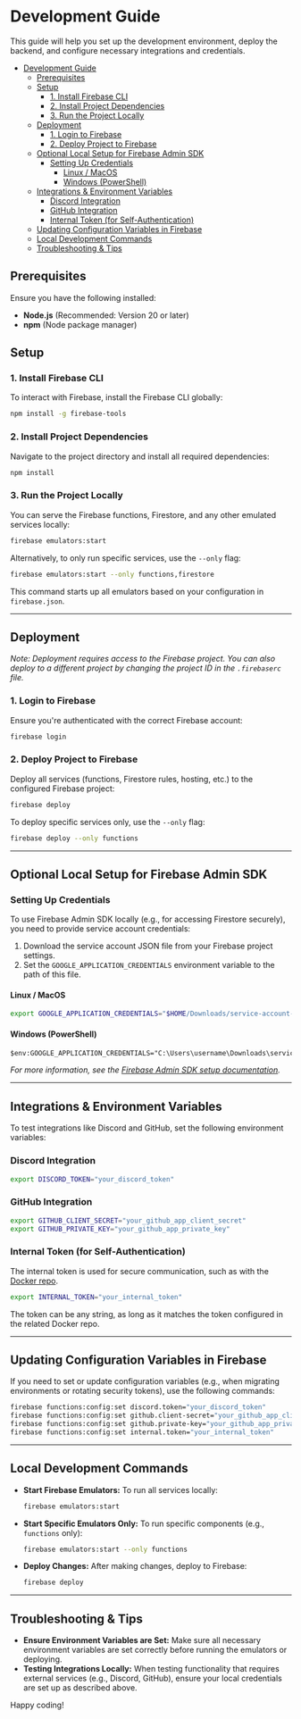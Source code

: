 # Development Guide

This guide will help you set up the development environment, deploy the backend, and configure necessary integrations and credentials.

<!-- TOC -->
* [Development Guide](#development-guide)
  * [Prerequisites](#prerequisites)
  * [Setup](#setup)
    * [1. Install Firebase CLI](#1-install-firebase-cli)
    * [2. Install Project Dependencies](#2-install-project-dependencies)
    * [3. Run the Project Locally](#3-run-the-project-locally)
  * [Deployment](#deployment)
    * [1. Login to Firebase](#1-login-to-firebase)
    * [2. Deploy Project to Firebase](#2-deploy-project-to-firebase)
  * [Optional Local Setup for Firebase Admin SDK](#optional-local-setup-for-firebase-admin-sdk)
    * [Setting Up Credentials](#setting-up-credentials)
      * [Linux / MacOS](#linux--macos)
      * [Windows (PowerShell)](#windows-powershell)
  * [Integrations & Environment Variables](#integrations--environment-variables)
    * [Discord Integration](#discord-integration)
    * [GitHub Integration](#github-integration)
    * [Internal Token (for Self-Authentication)](#internal-token-for-self-authentication)
  * [Updating Configuration Variables in Firebase](#updating-configuration-variables-in-firebase)
  * [Local Development Commands](#local-development-commands)
  * [Troubleshooting & Tips](#troubleshooting--tips)
<!-- TOC -->

## Prerequisites

Ensure you have the following installed:

- **Node.js** (Recommended: Version 20 or later)
- **npm** (Node package manager)

## Setup

### 1. Install Firebase CLI

To interact with Firebase, install the Firebase CLI globally:

```bash
npm install -g firebase-tools
```

### 2. Install Project Dependencies

Navigate to the project directory and install all required dependencies:

```bash
npm install
```

### 3. Run the Project Locally

You can serve the Firebase functions, Firestore, and any other emulated services locally:

```bash
firebase emulators:start
```

Alternatively, to only run specific services, use the `--only` flag:

```bash
firebase emulators:start --only functions,firestore
```

This command starts up all emulators based on your configuration in `firebase.json`.

---

## Deployment

_Note: Deployment requires access to the Firebase project. You can also deploy to a different project by changing the project ID in the `.firebaserc` file._

### 1. Login to Firebase

Ensure you're authenticated with the correct Firebase account:

```bash
firebase login
```

### 2. Deploy Project to Firebase

Deploy all services (functions, Firestore rules, hosting, etc.) to the configured Firebase project:

```bash
firebase deploy
```

To deploy specific services only, use the `--only` flag:

```bash
firebase deploy --only functions
```

---

## Optional Local Setup for Firebase Admin SDK

### Setting Up Credentials

To use Firebase Admin SDK locally (e.g., for accessing Firestore securely), you need to provide service account credentials:

1. Download the service account JSON file from your Firebase project settings.
2. Set the `GOOGLE_APPLICATION_CREDENTIALS` environment variable to the path of this file.

#### Linux / MacOS

```bash
export GOOGLE_APPLICATION_CREDENTIALS="$HOME/Downloads/service-account-file.json"
```

#### Windows (PowerShell)

```ps
$env:GOOGLE_APPLICATION_CREDENTIALS="C:\Users\username\Downloads\service-account-file.json"
```

_For more information, see the [Firebase Admin SDK setup documentation](https://firebase.google.com/docs/admin/setup)._

---

## Integrations & Environment Variables

To test integrations like Discord and GitHub, set the following environment variables:

### Discord Integration

```bash
export DISCORD_TOKEN="your_discord_token"
```

### GitHub Integration

```bash
export GITHUB_CLIENT_SECRET="your_github_app_client_secret"
export GITHUB_PRIVATE_KEY="your_github_app_private_key"
```

### Internal Token (for Self-Authentication)

The internal token is used for secure communication, such as with the [Docker repo](https://github.com/Unity-CI/docker).

```bash
export INTERNAL_TOKEN="your_internal_token"
```

The token can be any string, as long as it matches the token configured in the related Docker repo.

---

## Updating Configuration Variables in Firebase

If you need to set or update configuration variables (e.g., when migrating environments or rotating security tokens), use the following commands:

```bash
firebase functions:config:set discord.token="your_discord_token"
firebase functions:config:set github.client-secret="your_github_app_client_secret"
firebase functions:config:set github.private-key="your_github_app_private_key"
firebase functions:config:set internal.token="your_internal_token"
```

---

## Local Development Commands

- **Start Firebase Emulators:** To run all services locally:
  ```bash
  firebase emulators:start
  ```

- **Start Specific Emulators Only:** To run specific components (e.g., `functions` only):
  ```bash
  firebase emulators:start --only functions
  ```

- **Deploy Changes:** After making changes, deploy to Firebase:
  ```bash
  firebase deploy
  ```

---

## Troubleshooting & Tips

- **Ensure Environment Variables are Set:** Make sure all necessary environment variables are set correctly before running the emulators or deploying.
- **Testing Integrations Locally:** When testing functionality that requires external services (e.g., Discord, GitHub), ensure your local credentials are set up as described above.

Happy coding!
